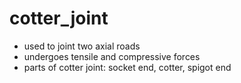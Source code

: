 # cotter\_joint



* used to joint two axial roads
* undergoes tensile and compressive forces
* parts of cotter joint: socket end, cotter, spigot end
